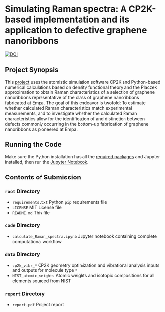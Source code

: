 # Simulating Raman spectra: A CP2K-based implementation and its application to defective graphene nanoribbons


[![DOI](https://zenodo.org/badge/DOI/10.5281/zenodo.4026342.svg)](https://doi.org/10.5281/zenodo.4026342)


## Project Synopsis

This [project](./report/report.pdf) uses the atomistic simulation software CP2K and Python-based numerical calculations based on density functional theory and the Placzek approximation to obtain Raman characteristics of a selection of graphene nanoribbons representative of the class of graphene nanoribbons fabricated at Empa. The goal of this endeavor is twofold: To estimate whether calculated Raman characteristics match experimental measurements, and to investigate whether the calculated Raman characteristics allow for the identification of and distinction between defects commonly occurring in the bottom-up fabrication of graphene nanoribbons as pioneered at Empa.

## Running the Code

Make sure the Python installation has all the [required packages](./requirements.txt) and Jupyter installed, then run the [Jupyter Notebook](./code/calculate_Raman_spectra.ipynb).

## Contents of Submission

### ```root``` Directory

* ```requirements.txt``` Python ```pip``` requirements file
* ```LICENSE``` MIT License file
* ```README.md``` This file

### ```code``` Directory

* ```calculate_Raman_spectra.ipynb``` Jupyter notebook containing complete computational workflow

### ```data``` Directory

* ```cp2k_vibr_*``` CP2K geometry optimization and vibrational analysis inputs and outputs for molecule type ```*```
* ```NIST_atomic_weights``` Atomic weights and isotopic compositions for all elements sourced from NIST


### ```report``` Directory

* ```report.pdf``` Project report
